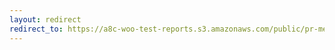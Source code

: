 ```yaml
---
layout: redirect
redirect_to: https://a8c-woo-test-reports.s3.amazonaws.com/public/pr-merge/38357/api/index.html
---
```

